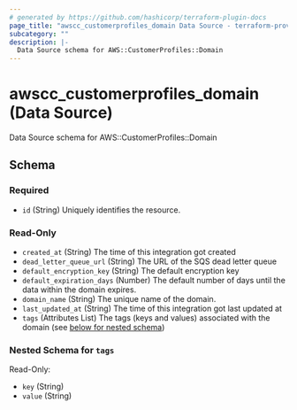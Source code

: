```yaml
---
# generated by https://github.com/hashicorp/terraform-plugin-docs
page_title: "awscc_customerprofiles_domain Data Source - terraform-provider-awscc"
subcategory: ""
description: |-
  Data Source schema for AWS::CustomerProfiles::Domain
---
```


# awscc_customerprofiles_domain (Data Source)

Data Source schema for AWS::CustomerProfiles::Domain



<!-- schema generated by tfplugindocs -->
## Schema

### Required

- `id` (String) Uniquely identifies the resource.

### Read-Only

- `created_at` (String) The time of this integration got created
- `dead_letter_queue_url` (String) The URL of the SQS dead letter queue
- `default_encryption_key` (String) The default encryption key
- `default_expiration_days` (Number) The default number of days until the data within the domain expires.
- `domain_name` (String) The unique name of the domain.
- `last_updated_at` (String) The time of this integration got last updated at
- `tags` (Attributes List) The tags (keys and values) associated with the domain (see [below for nested schema](#nestedatt--tags))

<a id="nestedatt--tags"></a>
### Nested Schema for `tags`

Read-Only:

- `key` (String)
- `value` (String)
